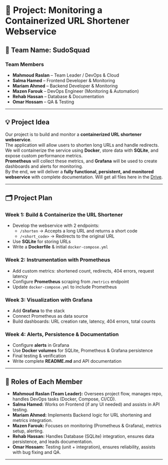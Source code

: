 # 📌 Project: Monitoring a Containerized URL Shortener Webservice  

## 👥 Team Name: SudoSquad  

### Team Members
- **Mahmoud Raslan** – Team Leader / DevOps & Cloud  
- **Salma Hamed** – Frontend Developer & Monitoring
- **Mariam Ahmed** – Backend Developer & Monitoring
- **Mazen Farouk** – DevOps Engineer (Monitoring & Automation)  
- **Rehab Hassan** – Database & Documentation  
- **Omar Hossam** – QA & Testing  

---

## 💡 Project Idea
Our project is to build and monitor a **containerized URL shortener webservice**.  
The application will allow users to shorten long URLs and handle redirects. We will containerize the service using **Docker**, store data with **SQLite**, and expose custom performance metrics.  
**Prometheus** will collect these metrics, and **Grafana** will be used to create dashboards and alerts for monitoring.  
By the end, we will deliver a **fully functional, persistent, and monitored webservice** with complete documentation.
Will get all files here in the [Drive](https://drive.google.com/drive/u/0/folders/1o8fsaWSIWtQyC2S6PNpufnIceuu74w9_).

---

## 🗂 Project Plan  

### **Week 1: Build & Containerize the URL Shortener**
- Develop the webservice with 2 endpoints:  
  - `/shorten` → Accepts a long URL and returns a short code  
  - `/<short_code>` → Redirects to the original URL  
- Use **SQLite** for storing URLs  
- Write a **Dockerfile** & initial `docker-compose.yml`  

### **Week 2: Instrumentation with Prometheus**
- Add custom metrics: shortened count, redirects, 404 errors, request latency  
- Configure **Prometheus** scraping from `/metrics` endpoint  
- Update `docker-compose.yml` to include Prometheus  

### **Week 3: Visualization with Grafana**
- Add **Grafana** to the stack  
- Connect Prometheus as data source  
- Build dashboards: URL creation rate, latency, 404 errors, total counts  

### **Week 4: Alerts, Persistence & Documentation**
- Configure **alerts** in Grafana  
- Use **Docker volumes** for SQLite, Prometheus & Grafana persistence  
- Final testing & verification  
- Write complete **README.md** and API documentation  

---

## 🎯 Roles of Each Member
- **Mahmoud Raslan (Team Leader):** Oversees project flow, manages repo, handles DevOps tasks (Docker, Compose, CI/CD).  
- **Salma Hamed:** Works on Frontend (if any UI needed) and assists in API testing.  
- **Mariam Ahmed:** Implements Backend logic for URL shortening and metrics integration.  
- **Mazen Farouk:** Focuses on monitoring (Prometheus & Grafana), metrics setup, alerting.  
- **Rehab Hassan:** Handles Database (SQLite) integration, ensures data persistence, and leads documentation.  
- **Omar Hossam:** Testing (unit + integration), ensures reliability, assists with bug fixing and QA.  

---
